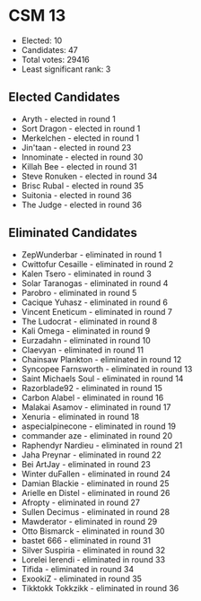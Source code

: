 # CSM 13

* Elected: 10
* Candidates: 47
* Total votes: 29416
* Least significant rank: 3

## Elected Candidates


* Aryth - elected in round 1
* Sort Dragon - elected in round 1
* Merkelchen - elected in round 1
* Jin'taan - elected in round 23
* Innominate - elected in round 30
* Killah Bee - elected in round 31
* Steve Ronuken - elected in round 34
* Brisc Rubal - elected in round 35
* Suitonia - elected in round 36
* The Judge - elected in round 36


## Eliminated Candidates

* ZepWunderbar - eliminated in round 1
* Cwittofur Cesaille - eliminated in round 2
* Kalen Tsero - eliminated in round 3
* Solar Taranogas - eliminated in round 4
* Parobro - eliminated in round 5
* Cacique Yuhasz - eliminated in round 6
* Vincent Eneticum - eliminated in round 7
* The Ludocrat - eliminated in round 8
* Kali Omega - eliminated in round 9
* Eurzadahn - eliminated in round 10
* Claevyan - eliminated in round 11
* Chainsaw Plankton - eliminated in round 12
* Syncopee Farnsworth - eliminated in round 13
* Saint Michaels Soul - eliminated in round 14
* Razorblade92 - eliminated in round 15
* Carbon Alabel - eliminated in round 16
* Malakai Asamov - eliminated in round 17
* Xenuria - eliminated in round 18
* aspecialpinecone - eliminated in round 19
* commander aze - eliminated in round 20
* Raphendyr Nardieu - eliminated in round 21
* Jaha Preynar - eliminated in round 22
* Bei ArtJay - eliminated in round 23
* Winter duFallen - eliminated in round 24
* Damian Blackie - eliminated in round 25
* Arielle en Distel - eliminated in round 26
* Afropty - eliminated in round 27
* Sullen Decimus - eliminated in round 28
* Mawderator - eliminated in round 29
* Otto Bismarck - eliminated in round 30
* bastet 666 - eliminated in round 31
* Silver Suspiria - eliminated in round 32
* Lorelei Ierendi - eliminated in round 33
* Tifida - eliminated in round 34
* ExookiZ - eliminated in round 35
* Tikktokk Tokkzikk - eliminated in round 36

